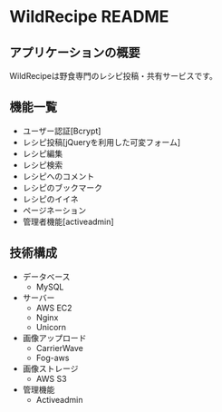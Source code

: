 # WildRecipe README

## アプリケーションの概要
  WildRecipeは野食専門のレシピ投稿・共有サービスです。

## 機能一覧
  * ユーザー認証[Bcrypt]
  * レシピ投稿[jQueryを利用した可変フォーム]
  * レシピ編集
  * レシピ検索
  * レシピへのコメント
  * レシピのブックマーク
  * レシピのイイネ
  * ページネーション
  * 管理者機能[activeadmin]

## 技術構成
  * データベース
    * MySQL
  * サーバー
    * AWS EC2
    * Nginx
    * Unicorn
  * 画像アップロード
    * CarrierWave
    * Fog-aws
  * 画像ストレージ
    * AWS S3
  * 管理機能
    * Activeadmin